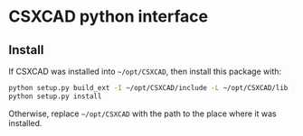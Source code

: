 # CSXCAD python interface

## Install
If CSXCAD was installed into `~/opt/CSXCAD`, then install this package with:

```bash
python setup.py build_ext -I ~/opt/CSXCAD/include -L ~/opt/CSXCAD/lib -R ~/opt/CSXCAD/lib
python setup.py install
```

Otherwise, replace `~/opt/CSXCAD` with the path to the place where it was installed.
